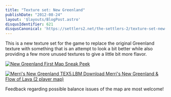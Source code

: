 ```yaml
---
title: "Texture set: New Greenland"
publishDate: "2012-08-24"
layout: '$layouts/BlogPost.astro'
disqusIdentifier: 621
disqusCanonical: 'https://settlers2.net/the-settlers-2/texture-set-new-greenland'
---
```


This is a new texture set for the game to replace the original Greenland texture with something that is an attempt to look a bit better while also providing a few more unused textures to give a little bit more flavor.

[![](/wp-content/uploads/2012/08/NewGreenland_FirstMapSneakPeek-300x225.png "New Greenland First Map Sneak Peek")](/wp-content/uploads/2012/08/NewGreenland_FirstMapSneakPeek.png)

 [![](/wp-content/uploads/2012/08/Merris-New-Greenland-TEX5_LBM.png "Merri's New Greenland TEX5.LBM") Download Merri's New Greenland & Flow of Lava (2 player map)](/wp-content/uploads/2012/08/NewGreenlandTEX5-version.zip)

Feedback regarding possible balance issues of the map are most welcome!
